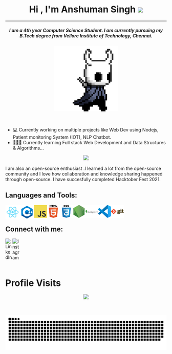  <h1 align="center">Hi , I'm Anshuman Singh <img src="https://media.giphy.com/media/hvRJCLFzcasrR4ia7z/giphy.gif" width="35"></h1>
<p align="center">

</p>
<hr/>
<h5 align="center">I am a 4th year Computer Science Student. I am currently pursuing my B.Tech degree from Vellore Institute of Technology, Chennai.</h4>
<p align="center"> 
<img src="https://raw.githubusercontent.com/TanZng/TanZng/master/assets/hollor_knight3.gif" width="200"/>
 </p>
<br>
<p align="center"> 
	
</p>


-  💻 Currently working on multiple projects like Web Dev using Nodejs, Patient monitoring System (IOT), NLP Chatbot.
-  👨🏽‍💻 Currently learning Full stack Web Development and Data Structures & Algorithms...

<p align="center"> 
<img src="https://user-images.githubusercontent.com/72924364/152698646-bb51161e-53e9-49e3-b3b2-a3b3a4c3addd.gif" width="250"/>
 </p>



I am also an open-source enthusiast .I learned a lot from the open-source community and I love how collaboration and knowledge sharing happened through open-source. I have succesfully completed Hacktober Fest 2021.


            

<!---
anshumanlite/anshumanlite is a ✨ special ✨ repository because its `README.md` (this file) appears on your GitHub profile.
You can click the Preview link to take a look at your changes.
--->







## Languages and Tools:

<img align="left" alt="React" width="45px" src="https://raw.githubusercontent.com/github/explore/80688e429a7d4ef2fca1e82350fe8e3517d3494d/topics/react/react.png" />
<img align="left" src="https://raw.githubusercontent.com/SVijayB/SVijayB/master/assets/SVG/Languages/c++.svg" width=45 />
<img align="left" alt="JavaScript" width="40px" src="https://raw.githubusercontent.com/github/explore/80688e429a7d4ef2fca1e82350fe8e3517d3494d/topics/javascript/javascript.png" />
<img align="left" alt="HTML5" width="40px" src="https://raw.githubusercontent.com/github/explore/80688e429a7d4ef2fca1e82350fe8e3517d3494d/topics/html/html.png" />
<img align="left" alt="CSS3" width="40px" src="https://raw.githubusercontent.com/github/explore/80688e429a7d4ef2fca1e82350fe8e3517d3494d/topics/css/css.png" />
<img align="left" alt="Node.js" width="40px" src="https://raw.githubusercontent.com/github/explore/80688e429a7d4ef2fca1e82350fe8e3517d3494d/topics/nodejs/nodejs.png" />
<img align="left" alt="MongoDB" width="40px" src="https://raw.githubusercontent.com/github/explore/80688e429a7d4ef2fca1e82350fe8e3517d3494d/topics/mongodb/mongodb.png" />
<img align="left" alt="Visual Studio Code" width="40px" src="https://raw.githubusercontent.com/github/explore/80688e429a7d4ef2fca1e82350fe8e3517d3494d/topics/visual-studio-code/visual-studio-code.png" />
<img align="left" alt="Git" width="40px" src="https://raw.githubusercontent.com/github/explore/80688e429a7d4ef2fca1e82350fe8e3517d3494d/topics/git/git.png" />




<br />
<br />

## Connect with me:


[<img align="left" alt="LinkedIn" width="22px" src="https://cdn.jsdelivr.net/npm/simple-icons@v3/icons/linkedin.svg" />][linkedin]
[<img align="left" alt="Instagram" width="22px" src="https://cdn.jsdelivr.net/npm/simple-icons@v3/icons/instagram.svg" />][instagram]
<br />
<br />

<br />
<br />




[instagram]: https://instagram.com/anshuman.pdf?utm_medium=copy_link
[linkedin]: https://www.linkedin.com/in/anshuman-singh-100176191

# Profile Visits

<!-- retro visitor counter -->  
<p align="center" >   
  <img src="https://profile-counter.glitch.me/anshumanlite/count.svg" />  
</p>
   
  
  
  
  
  
  
  
  
  
  
  
  
  <br>
  <p align="center">
  <img src="https://github.com/DHANOLA/DHANOLA/raw/output/github-contribution-grid-snake.svg" alt="snake"></center>
</p>
